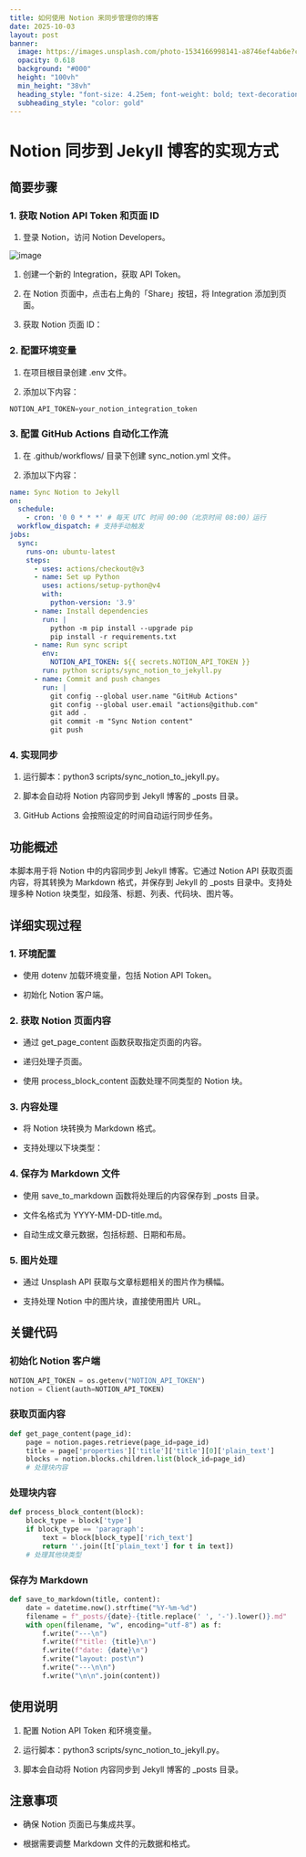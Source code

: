 ```yaml
---
title: 如何使用 Notion 来同步管理你的博客
date: 2025-10-03
layout: post
banner:
  image: https://images.unsplash.com/photo-1534166998141-a8746ef4ab6e?crop=entropy&cs=tinysrgb&fit=max&fm=jpg&ixid=M3w2OTIwMzJ8MHwxfHJhbmRvbXx8fHx8fHx8fDE3NTk1MjI5MTR8&ixlib=rb-4.1.0&q=80&w=1080
  opacity: 0.618
  background: "#000"
  height: "100vh"
  min_height: "38vh"
  heading_style: "font-size: 4.25em; font-weight: bold; text-decoration: underline"
  subheading_style: "color: gold"
---
```


# Notion 同步到 Jekyll 博客的实现方式

## 简要步骤

### 1. 获取 Notion API Token 和页面 ID

1. 登录 Notion，访问 Notion Developers。

![image](https://prod-files-secure.s3.us-west-2.amazonaws.com/a7a0cc5a-89b9-4cda-8686-1fba0ca52f40/d19c1afe-dea5-4312-9333-786b0ba83054/image.png?X-Amz-Algorithm=AWS4-HMAC-SHA256&X-Amz-Content-Sha256=UNSIGNED-PAYLOAD&X-Amz-Credential=ASIAZI2LB466R6XZL52M%2F20251003%2Fus-west-2%2Fs3%2Faws4_request&X-Amz-Date=20251003T202153Z&X-Amz-Expires=3600&X-Amz-Security-Token=IQoJb3JpZ2luX2VjELT%2F%2F%2F%2F%2F%2F%2F%2F%2F%2FwEaCXVzLXdlc3QtMiJGMEQCICt0FUZeZA7p%2FZb8wKP5Ti9nZpX1ipc3R3sdHsKiVbd%2FAiBwTvdmJffIHrMb8xon%2FPRKSe1Bm%2BUgO4VJyDFTnqpibir%2FAwhNEAAaDDYzNzQyMzE4MzgwNSIMUOlA%2Fawm1pdGhYI1KtwDd2s0o%2BXCRRxFwfVLvz2STeJMIuG7e%2B8C3DaSKsepPk2a7gx%2FH0G%2BGd3arhuZeV2l3wIl%2BVBIyoZX5BrHyQiznOSDkcfbuPCX1RTK%2BP1T4r2iYgA2p6FZblRBpMfSQafVtGCZ0lwwarAcNAydjSYDDnlCilMchuDwzrpHLd8GK74hRYAv6HgxAsmZy1f0VdbFt5JU1zeuXROhnV7SeL3QNhJQMTzHTu4U0i9dIHvp74ZiT9H%2Bq67pP5JZeMB8wE5bZswnitjyWCm2caX3TxvdY61A16%2FU8Lxdb%2B7TQvkW5q8kk0o9UUhtxfqoJf5PTv1JqciXhNk095hi3jn6RQts5EZ6S4OwyNVfuj3dSJ3vQC5vaHf%2Fcz7wsAA%2FZSL9hqTKrIbvdSyq9WSuIopxdp8dKGzR2iVCZyLh7RlpthRc6%2FvRV5AtNVsCgeiwc9PRuMaUfi6ZxDRkJmMn3dRI5a8shBLhiWhf7AfV5x9s4Jcw%2F5oViu1OrXRF54zM5yQ7PZuVIThFjbSbU7duSOPddGAFoSJVHm5ygf9%2FJBjs03PlwDm9rd76p%2FPURKssldRHMR88oMjUAQH56%2Fkj5G9Rsdxyl%2FWvvtPJXaiwOIBumJpeYz2ddjoUo1QHv27%2F8G4w19CAxwY6pgHZDPPTZtr7Cro%2Fg0H0rJBrUef6KG0umVxZnLXmgnIuz2J5vA4KV3JfOQl8qL9pfhjzXsz5%2FEplBl%2FFMsQBh70W6P03D%2F0GM%2FN11vBEefUK4S8qoEUsx37XByiVPqT%2BbFKS4YaTjlNhc4V%2FSi8mxX0U0czbvJ6VtgKJSEK58OkMK1UR%2BNt8BcxZDPpjk7z2sodxg91WXxmQ5g9%2Bgg%2Fo4O6XL5e3qQ72&X-Amz-Signature=92fd11133d7a6ebbbd59c2cf9f39e2c16e91023529a7c54b76208c2acd8636cc&X-Amz-SignedHeaders=host&x-amz-checksum-mode=ENABLED&x-id=GetObject)

1. 创建一个新的 Integration，获取 API Token。

1. 在 Notion 页面中，点击右上角的「Share」按钮，将 Integration 添加到页面。

1. 获取 Notion 页面 ID：


### 2. 配置环境变量

1. 在项目根目录创建 .env 文件。

1. 添加以下内容：

```javascript
NOTION_API_TOKEN=your_notion_integration_token
```

### 3. 配置 GitHub Actions 自动化工作流

1. 在 .github/workflows/ 目录下创建 sync_notion.yml 文件。

1. 添加以下内容：

```yaml
name: Sync Notion to Jekyll
on:
  schedule:
    - cron: '0 0 * * *' # 每天 UTC 时间 00:00（北京时间 08:00）运行
  workflow_dispatch: # 支持手动触发
jobs:
  sync:
    runs-on: ubuntu-latest
    steps:
      - uses: actions/checkout@v3
      - name: Set up Python
        uses: actions/setup-python@v4
        with:
          python-version: '3.9'
      - name: Install dependencies
        run: |
          python -m pip install --upgrade pip
          pip install -r requirements.txt
      - name: Run sync script
        env:
          NOTION_API_TOKEN: ${{ secrets.NOTION_API_TOKEN }}
        run: python scripts/sync_notion_to_jekyll.py
      - name: Commit and push changes
        run: |
          git config --global user.name "GitHub Actions"
          git config --global user.email "actions@github.com"
          git add .
          git commit -m "Sync Notion content"
          git push
```

### 4. 实现同步

1. 运行脚本：python3 scripts/sync_notion_to_jekyll.py。

1. 脚本会自动将 Notion 内容同步到 Jekyll 博客的 _posts 目录。

1. GitHub Actions 会按照设定的时间自动运行同步任务。

## 功能概述

本脚本用于将 Notion 中的内容同步到 Jekyll 博客。它通过 Notion API 获取页面内容，将其转换为 Markdown 格式，并保存到 Jekyll 的 _posts 目录中。支持处理多种 Notion 块类型，如段落、标题、列表、代码块、图片等。

## 详细实现过程

### 1. 环境配置

- 使用 dotenv 加载环境变量，包括 Notion API Token。

- 初始化 Notion 客户端。

### 2. 获取 Notion 页面内容

- 通过 get_page_content 函数获取指定页面的内容。

- 递归处理子页面。

- 使用 process_block_content 函数处理不同类型的 Notion 块。

### 3. 内容处理

- 将 Notion 块转换为 Markdown 格式。

- 支持处理以下块类型：


### 4. 保存为 Markdown 文件

- 使用 save_to_markdown 函数将处理后的内容保存到 _posts 目录。

- 文件名格式为 YYYY-MM-DD-title.md。

- 自动生成文章元数据，包括标题、日期和布局。

### 5. 图片处理

- 通过 Unsplash API 获取与文章标题相关的图片作为横幅。

- 支持处理 Notion 中的图片块，直接使用图片 URL。

## 关键代码

### 初始化 Notion 客户端

```python
NOTION_API_TOKEN = os.getenv("NOTION_API_TOKEN")
notion = Client(auth=NOTION_API_TOKEN)
```

### 获取页面内容

```python
def get_page_content(page_id):
    page = notion.pages.retrieve(page_id=page_id)
    title = page['properties']['title']['title'][0]['plain_text']
    blocks = notion.blocks.children.list(block_id=page_id)
    # 处理块内容
```

### 处理块内容

```python
def process_block_content(block):
    block_type = block['type']
    if block_type == 'paragraph':
        text = block[block_type]['rich_text']
        return ''.join([t['plain_text'] for t in text])
    # 处理其他块类型
```

### 保存为 Markdown

```python
def save_to_markdown(title, content):
    date = datetime.now().strftime("%Y-%m-%d")
    filename = f"_posts/{date}-{title.replace(' ', '-').lower()}.md"
    with open(filename, "w", encoding="utf-8") as f:
        f.write("---\n")
        f.write(f"title: {title}\n")
        f.write(f"date: {date}\n")
        f.write("layout: post\n")
        f.write("---\n\n")
        f.write("\n\n".join(content))
```

## 使用说明

1. 配置 Notion API Token 和环境变量。

1. 运行脚本：python3 scripts/sync_notion_to_jekyll.py。

1. 脚本会自动将 Notion 内容同步到 Jekyll 博客的 _posts 目录。

## 注意事项

- 确保 Notion 页面已与集成共享。

- 根据需要调整 Markdown 文件的元数据和格式。